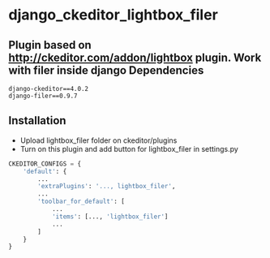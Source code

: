 # django_ckeditor_lightbox_filer
Plugin based on http://ckeditor.com/addon/lightbox plugin. Work with filer inside django
Dependencies
----------
    django-ckeditor==4.0.2
    django-filer==0.9.7

Installation
----------
  - Upload lightbox_filer folder on ckeditor/plugins
  - Turn on this plugin and add button for lightbox_filer in settings.py
```py
CKEDITOR_CONFIGS = {
    'default': {
        ...
        'extraPlugins': '..., lightbox_filer',
        ...
        'toolbar_for_default': [
            ...
            'items': [..., 'lightbox_filer']
            ...
        ]
    }
}
```
